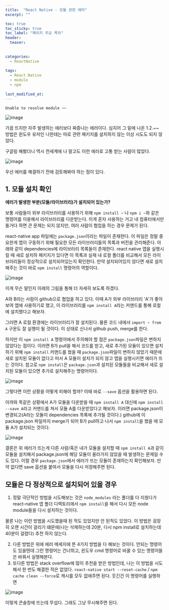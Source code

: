 ```yaml
---
title:  "React Native - 모듈 관련 에러"
excerpt: ""

toc: true
toc_sticky: true
toc_label: "페이지 주요 목차"
header:
  teaser: 
  
  
categories:
  - ReactNative
  
tags:
  - React Native
  - module
  - npm
  
last_modified_at: 
---
```


`Unable to resolve module ~~`

![image](https://user-images.githubusercontent.com/41438361/97266127-43068480-186b-11eb-9eff-942850565ca7.png)

가끔 뜨지만 자주 발생하는 에러보다 짜증나는 에러이다. 심지어 그 밑에 나온 1.2.~~ 방법은 윈도우 유저인 나한테는 따로 관련 패키지를 설치하지 않는 이상 시도도 되지 않았다.

구글링 해봤더니 역시 전세계에 나 말고도 이런 에러로 고통 받는 사람이 많았다. 

![image](https://user-images.githubusercontent.com/41438361/97266278-86f98980-186b-11eb-904c-945ef96ace15.png)

우선 에러를 해결하기 전에 검토해봐야 하는 점이 있다.

## 1. 모듈 설치 확인 

**에러가 발생한 부분(모듈/라이브러리)가 설치되어 있는가?**

보통 사람들이 외부 라이브러리를 사용하기 위해 `npm install ~` 나 `npm i ~`와 같은 명령어를 이용해서 라이브러리를 다운받는다. 이게 혼자 사용하는 거고 내 컴퓨터에서만 돌거다 하면
큰 문제는 되지 않지만, 여러 사람이 협업을 하는 경우 문제가 된다. 

react-native app 파일에는 `package.json`이라는 파일이 존재한다. 이 파일은 정말 중요한게 앱이 구동하기 위해 필요한 모든 라이브러리들의 목록과 버전을 관리해준다.
아래와 같이 dependencies에 라이브러리 목록들이 존재한다. react native 앱을 실행시킬 때 새로 설치하 패키지가 있다면 이 목록과 실제 내 로컬 폴더를 비교해서 모든 라이브러리들이 정상적으로
설치되어있는지 확인한다. 만약 설치되어있지 않다면 새로 설치해주는 것이 바로 `npm install` 명령어의 역할이다.

![image](https://user-images.githubusercontent.com/41438361/97266557-025b3b00-186c-11eb-8433-e545b9d8e569.png)


이게 무슨 말인지 아래의 그림을 통해 더 자세히 보도록 하겠다.

A와 B라는 사람이 github으로 협업을 하고 있다. 이때 A가 외부 라이브러리 'A'가 좋아보여 앱에 사용하기로 했고, 이 라이브러리를 `npm install A`라는 커맨드를 통해 로컬에 설치했다고 해보자.

그러면 A 로컬 환경에는 라이브러리가 잘 설치된다. 물론 코드 내에서 `import ~ from A` 구문도 잘 실행이 될 것이다. 이 상태로 신나서 github push, merge를 한다.

하지만 이 `npm install A` 명령어에서 주의해야 할 점은 `package.json`파일은 변하지 않았다는 점이다. 이러면 B가 pull을 해서 코드를 받고, 새로 추가된 모듈이 있으면 설치하기 위해 `npm install` 커맨드를 쳤을 때
`package.json`파일이 변하지 않았기 때문에 새로 설치된 모듈이 없다고 떠서 A 모듈이 설치가 되지 않고 앱을 실행시키면 에러가 뜨는 것이다. 참고로 `npm install`은 `package.json`과 설치된 모듈들을 비교해서
새로 설치된 모듈이 있으면 추가로 설치해주는 명령어이다.

![image](https://user-images.githubusercontent.com/41438361/97267201-1d7a7a80-186d-11eb-98a8-2fc8df0ab0b7.png)

그렇다면 이런 상황을 어떻게 피해야 할까? 이때 바로 `--save` 옵션을 활용하면 된다.

아까와 똑같은 상황에서 A가 모듈을 다운받을 때 `npm install A` 대신에 `npm install --save A`라고 커맨드를 쳐서 모듈 A를 다운받았다고 해보자. 이러면 package.json이 변경되고(A라는 모듈이
dependencies 목록에 추가될 것이다.) github에 이 package.json 파일까지 merge가 되어 B가 pull하고 나서 `npm install`을 했을 때 모듈 A가 설치되는 것이다.

![image](https://user-images.githubusercontent.com/41438361/97267836-35063300-186e-11eb-967f-5d11a18d0e8f.png)

결론은 위 에러가 뜨는게 다른 사람/혹은 내가 모듈을 설치할 때 `npm install A`과 같이 모듈을 설치해서 package.json에 해당 모듈이 올라가지 않았을 때 발생하는 문제일 수도 있다. 이럴 경우
`package.json`에서 에러가 뜨는 모듈이 존재하는지 확인해보자. 만약 없다면 save 옵션을 붙여서 모듈을 다시 저장해주면 된다.


## 모듈은 다 정상적으로 설치되어 있을 경우

1. 정말 극단적인 방법을 시도해보는 것은 `node_modules` 라는 폴더를 다 지웠다가 react-native 앱 폴더 디렉토리에서 `npm install`을 해서 다시 모든 node module들을 다시 설치하는 것이다.

  물론 나는 이런 방법을 시도했을때 된 적도 있었지만 안 된적도 있었다. 이 방법은 굉장히 오랜 시간이 걸리기 떄문에(나는 삭제하는데 20분, 다시 npm install로 설치하는데 40분이 걸렸다) 추천 하지 않는다.

2. 다른 방법은 위에 에러 메세지에 뜬 4가지 방법을 다 해보는 것이다. 안되는 명령어도 있을텐데 그런 명령어는 건너뛰고, 윈도우 cmd 명령어로 바꿀 수 있는 명령어들은 바꿔서 실행해본다.
3. 또다른 방법은 stack overflow에 많이 추천을 받은 방법인데, 나는 이 방법을 시도해서 한 번도 해결한 적은 없었다. 
  `react-native start --reset-cache` / `npm cache clean --force`로 캐시를 모두 없애주면 된다. 웃긴건 이 명령어를 실행하면 

  ![image](https://user-images.githubusercontent.com/41438361/97268629-84009800-186f-11eb-87ff-3fa5fb24b18b.png)
  
  이렇게 콘솔창에 뜨는데 무섭다. 그래도 그냥 무시해주면 된다.


